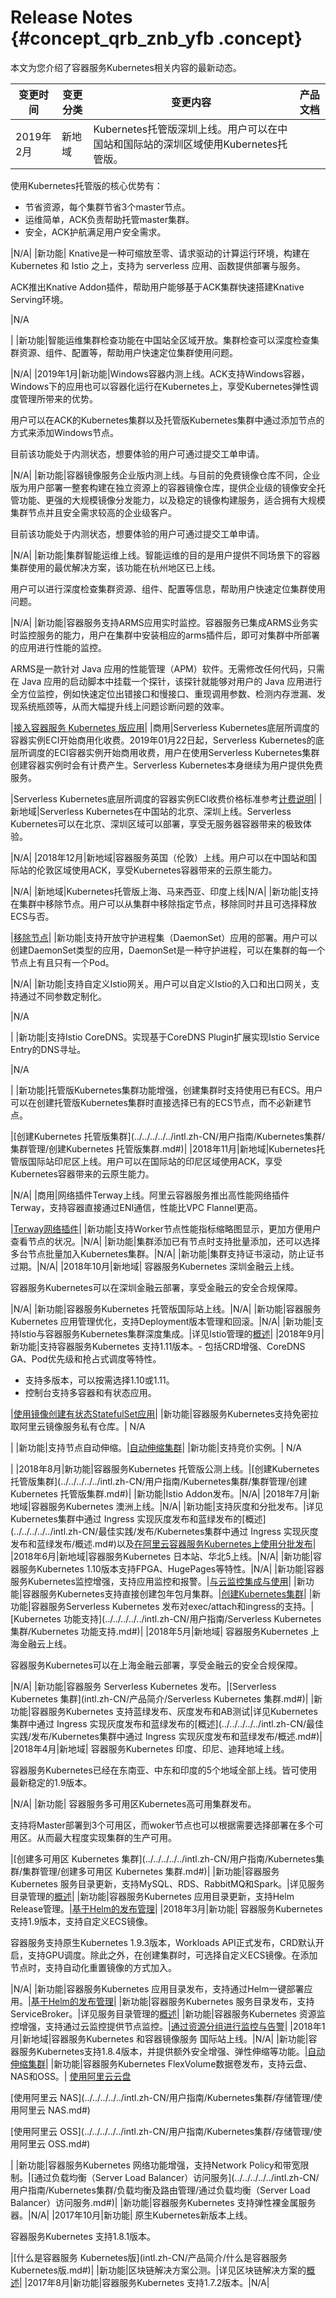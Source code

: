 # Release Notes {#concept_qrb_znb_yfb .concept}

本文为您介绍了容器服务Kubernetes相关内容的最新动态。

|变更时间|变更分类|变更内容|产品文档|
|----|----|----|----|
|2019年2月|新地域|Kubernetes托管版深圳上线。用户可以在中国站和国际站的深圳区域使用Kubernetes托管版。

使用Kubernetes托管版的核心优势有：

-   节省资源，每个集群节省3个master节点。
-   运维简单，ACK负责帮助托管master集群。
-   安全，ACK护航满足用户安全需求。

|N/A|
|新功能| Knative是一种可缩放至零、请求驱动的计算运行环境，构建在 Kubernetes 和 Istio 之上，支持为 serverless 应用、函数提供部署与服务。

 ACK推出Knative Addon插件，帮助用户能够基于ACK集群快速搭建Knative Serving环境。

 |N/A

|
|新功能|智能运维集群检查功能在中国站全区域开放。集群检查可以深度检查集群资源、组件、配置等，帮助用户快速定位集群使用问题。

|N/A|
|2019年1月|新功能|Windows容器内测上线。ACK支持Windows容器，Windows下的应用也可以容器化运行在Kubernetes上，享受Kubernetes弹性调度管理所带来的优势。

用户可以在ACK的Kubernetes集群以及托管版Kubernetes集群中通过添加节点的方式来添加Windows节点。

目前该功能处于内测状态，想要体验的用户可通过提交工单申请。

 |N/A|
|新功能|容器镜像服务企业版内测上线。与目前的免费镜像仓库不同，企业版为用户部署一整套构建在独立资源上的容器镜像仓库，提供企业级的镜像安全托管功能、更强的大规模镜像分发能力，以及稳定的镜像构建服务，适合拥有大规模集群节点并且安全需求较高的企业级客户。

目前该功能处于内测状态，想要体验的用户可通过提交工单申请。

|N/A|
|新功能|集群智能运维上线。智能运维的目的是用户提供不同场景下的容器集群使用的最优解决方案，该功能在杭州地区已上线。

用户可以进行深度检查集群资源、组件、配置等信息，帮助用户快速定位集群使用问题。

|N/A|
|新功能|容器服务支持ARMS应用实时监控。容器服务已集成ARMS业务实时监控服务的能力，用户在集群中安装相应的arms插件后，即可对集群中所部署的应用进行性能的监控。

ARMS是一款针对 Java 应用的性能管理（APM）软件。无需修改任何代码，只需在 Java 应用的启动脚本中挂载一个探针，该探针就能够对用户的 Java 应用进行全方位监控，例如快速定位出错接口和慢接口、重现调用参数、检测内存泄漏、发现系统瓶颈等，从而大幅提升线上问题诊断问题的效率。

|[接入容器服务 Kubernetes 版应用](https://www.alibabacloud.com/help/zh/doc-detail/103106.html)|
|商用|Serverless Kubernetes底层所调度的容器实例ECI开始商用化收费。2019年01月22日起，Serverless Kubernetes的底层所调度的ECI容器实例开始商用收费，用户在使用Serverless Kubernetes集群创建容器实例时会有计费产生。Serverless Kubernetes本身继续为用户提供免费服务。

|Serverless Kubernetes底层所调度的容器实例ECI收费价格标准参考[计费说明](https://www.alibabacloud.com/help/zh/doc-detail/89142.html)|
|新地域|Serverless Kubernetes在中国站的北京、深圳上线。Serverless Kubernetes可以在北京、深圳区域可以部署，享受无服务器容器带来的极致体验。

|N/A|
|2018年12月|新地域|容器服务英国（伦敦）上线。用户可以在中国站和国际站的伦敦区域使用ACK，享受Kubernetes容器带来的云原生能力。

|N/A|
|新地域|Kubernetes托管版上海、马来西亚、印度上线|N/A|
|新功能|支持在集群中移除节点。用户可以从集群中移除指定节点，移除同时并且可选择释放ECS与否。

|[移除节点](../../../../../intl.zh-CN/用户指南/Kubernetes集群/节点管理/移除节点.md#)|
|新功能|支持开放守护进程集（DaemonSet）应用的部署。用户可以创建DaemonSet类型的应用，DaemonSet是一种守护进程，可以在集群的每一个节点上有且只有一个Pod。

|N/A|
|新功能|支持自定义Istio网关。用户可以自定义Istio的入口和出口网关，支持通过不同参数定制化。

|N/A

|
|新功能|支持Istio CoreDNS。实现基于CoreDNS Plugin扩展实现Istio Service Entry的DNS寻址。

|N/A

|
|新功能|托管版Kubernetes集群功能增强，创建集群时支持使用已有ECS。用户可以在创建托管版Kubernetes集群时直接选择已有的ECS节点，而不必新建节点。

|[创建Kubernetes 托管版集群](../../../../../intl.zh-CN/用户指南/Kubernetes集群/集群管理/创建Kubernetes 托管版集群.md#)|
|2018年11月|新地域|Kubernetes托管版国际站印尼区上线。用户可以在国际站的印尼区域使用ACK，享受Kubernetes容器带来的云原生能力。

|N/A|
|商用|网络插件Terway上线。阿里云容器服务推出高性能网络插件Terway，支持容器直接通过ENI通信，性能比VPC Flannel更高。

|[Terway网络插件](../../../../../intl.zh-CN/用户指南/Kubernetes集群/网络管理/Terway网络插件.md#)|
|新功能|支持Worker节点性能指标缩略图显示，更加方便用户查看节点的状况。|N/A|
|新功能|集群添加已有节点时支持批量添加，还可以选择多台节点批量加入Kubernetes集群。|N/A|
|新功能|集群支持证书滚动，防止证书过期。|N/A|
|2018年10月|新地域| 容器服务Kubernetes 深圳金融云上线。

 容器服务Kubernetes可以在深圳金融云部署，享受金融云的安全合规保障。

 |N/A|
|新功能|容器服务Kubernetes 托管版国际站上线。|N/A|
|新功能|容器服务Kubernetes 应用管理优化，支持Deployment版本管理和回滚。|N/A|
|新功能|支持Istio与容器服务Kubernetes集群深度集成。|详见Istio管理的[概述](../../../../../intl.zh-CN/用户指南/Kubernetes集群/Istio管理/概述.md#)|
|2018年9月|新功能|支持容器服务Kubernetes 支持1.11版本。-   包括CRD增强、CoreDNS GA、Pod优先级和抢占式调度等特性。
-   支持多版本，可以按需选择1.10或1.11。
-   控制台支持多容器和有状态应用。

|[使用镜像创建有状态StatefulSet应用](../../../../../intl.zh-CN/用户指南/Kubernetes集群/应用管理/使用镜像创建有状态StatefulSet应用.md#)|
|新功能|容器服务Kubernetes支持免密拉取阿里云镜像服务私有仓库。| N/A

 |
|新功能|支持节点自动伸缩。|[自动伸缩集群](../../../../../intl.zh-CN/用户指南/Kubernetes集群/集群管理/自动伸缩集群.md#)|
|新功能|支持竞价实例。| N/A

 |
|2018年8月|新功能|容器服务Kubernetes 托管版公测上线。|[创建Kubernetes 托管版集群](../../../../../intl.zh-CN/用户指南/Kubernetes集群/集群管理/创建Kubernetes 托管版集群.md#)|
|新功能|Istio Addon发布。|N/A|
|2018年7月|新地域|容器服务Kubernetes 澳洲上线。|N/A|
|新功能|支持灰度和分批发布。|详见Kubernetes集群中通过 Ingress 实现灰度发布和蓝绿发布的[概述](../../../../../intl.zh-CN/最佳实践/发布/Kubernetes集群中通过 Ingress 实现灰度发布和蓝绿发布/概述.md#)以及[在阿里云容器服务Kubernetes上使用分批发布](../../../../../intl.zh-CN/用户指南/Kubernetes集群/发布管理/在阿里云容器服务Kubernetes上使用分批发布.md#)|
|2018年6月|新地域|容器服务Kubernetes 日本站、华北5上线。|N/A|
|新功能|容器服务Kubernetes 1.10版本支持FPGA、HugePages等特性。|N/A|
|新功能|容器服务Kubernetes监控增强，支持应用监控和报警。|[与云监控集成与使用](../../../../../intl.zh-CN/用户指南/Kubernetes集群/监控管理/与云监控集成与使用.md#)|
|新功能|容器服务Kubernetes支持直接创建包年包月集群。|[创建Kubernetes集群](../../../../../intl.zh-CN/用户指南/Kubernetes集群/集群管理/创建Kubernetes集群.md#)|
|新功能|容器服务Serverless Kubernetes 发布对exec/attach和ingress的支持。|[Kubernetes 功能支持](../../../../../intl.zh-CN/用户指南/Serverless Kubernetes 集群/Kubernetes 功能支持.md#)|
|2018年5月|新地域| 容器服务Kubernetes 上海金融云上线。

 容器服务Kubernetes可以在上海金融云部署，享受金融云的安全合规保障。

 |N/A|
|新功能|容器服务 Serverless Kubernetes 发布。|[Serverless Kubernetes 集群](intl.zh-CN/产品简介/Serverless Kubernetes 集群.md#)|
|新功能|容器服务Kubernetes 支持蓝绿发布、灰度发布和AB测试|详见Kubernetes集群中通过 Ingress 实现灰度发布和蓝绿发布的[概述](../../../../../intl.zh-CN/最佳实践/发布/Kubernetes集群中通过 Ingress 实现灰度发布和蓝绿发布/概述.md#)|
|2018年4月|新地域| 容器服务Kubernetes 印度、印尼、迪拜地域上线。

 容器服务Kubernetes已经在东南亚、中东和印度的5个地域全部上线。皆可使用最新稳定的1.9版本。

 |N/A|
|新功能| 容器服务多可用区Kubernetes高可用集群发布。

 支持将Master部署到3个可用区，而woker节点也可以根据需要选择部署在多个可用区。从而最大程度实现集群的生产可用。

 |[创建多可用区 Kubernetes 集群](../../../../../intl.zh-CN/用户指南/Kubernetes集群/集群管理/创建多可用区 Kubernetes 集群.md#)|
|新功能|容器服务Kubernetes 服务目录更新，支持MySQL、RDS、RabbitMQ和Spark。|详见服务目录管理的[概述](../../../../../intl.zh-CN/用户指南/Kubernetes集群/服务目录管理/概述.md#)|
|新功能|容器服务Kubernetes 应用目录更新，支持Helm Release管理。|[基于Helm的发布管理](../../../../../intl.zh-CN/用户指南/Kubernetes集群/发布管理/基于Helm的发布管理.md#)|
|2018年3月|新功能| 容器服务Kubernetes 支持1.9版本，支持自定义ECS镜像。

 容器服务支持原生Kubernetes 1.9.3版本，Workloads API正式发布，CRD默认开启，支持GPU调度。除此之外，在创建集群时，可选择自定义ECS镜像。在添加节点时，支持自动化重置镜像的方式加入。

 |N/A|
|新功能|容器服务Kubernetes 应用目录发布，支持通过Helm一键部署应用。|[基于Helm的发布管理](../../../../../intl.zh-CN/用户指南/Kubernetes集群/发布管理/基于Helm的发布管理.md#)|
|新功能|容器服务Kubernetes 服务目录发布，支持ServiceBroker。|详见服务目录管理的[概述](../../../../../intl.zh-CN/用户指南/Kubernetes集群/服务目录管理/概述.md#)|
|新功能|容器服务Kubernetes 资源监控增强，支持通过云监控提供节点监控。|[通过资源分组进行监控与告警](../../../../../intl.zh-CN/用户指南/Kubernetes集群/监控管理/通过资源分组进行监控与告警.md#)|
|2018年1月|新地域|容器服务Kubernetes 和容器镜像服务 国际站上线。|N/A|
|新功能|容器服务Kubernetes支持1.8.4版本，并提供额外安全增强、弹性伸缩等功能。|[自动伸缩集群](../../../../../intl.zh-CN/用户指南/Kubernetes集群/集群管理/自动伸缩集群.md#)|
|新功能|容器服务Kubernetes FlexVolume数据卷发布，支持云盘、NAS和OSS。| [使用阿里云云盘](../../../../../intl.zh-CN/用户指南/Kubernetes集群/存储管理/使用阿里云云盘.md#)

 [使用阿里云 NAS](../../../../../intl.zh-CN/用户指南/Kubernetes集群/存储管理/使用阿里云 NAS.md#)

 [使用阿里云 OSS](../../../../../intl.zh-CN/用户指南/Kubernetes集群/存储管理/使用阿里云 OSS.md#)

 |
|新功能|容器服务Kubernetes 网络功能增强，支持Network Policy和带宽限制。|[通过负载均衡（Server Load Balancer）访问服务](../../../../../intl.zh-CN/用户指南/Kubernetes集群/负载均衡及路由管理/通过负载均衡（Server Load Balancer）访问服务.md#)|
|新功能|容器服务Kubernetes 支持弹性裸金属服务器。|N/A|
|2017年10月|新功能| 原生Kubernetes新版本上线。

 容器服务Kubernetes 支持1.8.1版本。

 |[什么是容器服务 Kubernetes版](intl.zh-CN/产品简介/什么是容器服务 Kubernetes版.md#)|
|新功能|区块链解决方案公测。|详见区块链解决方案的[概述](../../../../../intl.zh-CN/解决方案/区块链解决方案/概述.md#)|
|2017年8月|新功能|容器服务Kubernetes 支持1.7.2版本。|N/A|

